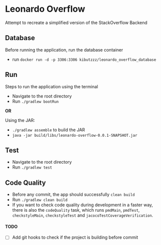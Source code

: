 # Leonardo Overflow
Attempt to recreate a simplified version of the StackOverflow Backend

## Database

Before running the application, run the database container

- run `docker run -d -p 3306:3306 kibutzzz/leonardo_overflow_database`

## Run

Steps to run the application using the terminal

- Navigate to the root directory 
- Run `./gradlew bootRun` 

**OR**

Using the JAR:

- `./gradlew assemble` to build the JAR
- `java -jar build/libs/leonardo-overflow-0.0.1-SNAPSHOT.jar`

## Test

- Navigate to the root directory
- Run `./gradlew test` 

## Code Quality

- Before any commit, the app should successfully `clean build`
- Run `./gradlew clean build` 
- If you want to check code quality during development in a faster way, there is 
also the `codeQuality` task, which runs `pmdMain`, `pmdTest`, `checkstyleMain`, 
`checkstyleTest` and `jacocoTestCoverageVerification`.


#### TODO

 - [ ] Add git hooks to check if the project is building before commit 
